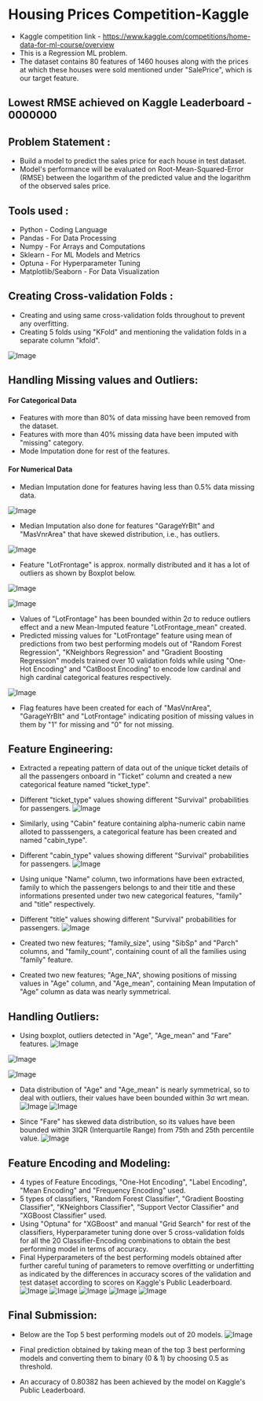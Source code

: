 # Housing Prices Competition-Kaggle
- Kaggle competition link - https://www.kaggle.com/competitions/home-data-for-ml-course/overview
- This is a Regression ML problem.
- The dataset contains 80 features of 1460 houses along with the prices at which these houses were sold mentioned under "SalePrice", which is our target feature. 

## Lowest RMSE achieved on Kaggle Leaderboard - 0000000

## Problem Statement :
- Build a model to predict the sales price for each house in test dataset.
- Model's performance will be evaluated on Root-Mean-Squared-Error (RMSE) between the logarithm of the predicted value and the logarithm of the observed sales price.

## Tools used :
- Python - Coding Language
- Pandas - For Data Processing
- Numpy - For Arrays and Computations
- Sklearn - For ML Models and Metrics
- Optuna - For Hyperparameter Tuning
- Matplotlib/Seaborn - For Data Visualization

## Creating Cross-validation Folds :
- Creating and using same cross-validation folds throughout to prevent any overfitting.
- Creating 5 folds using "KFold" and mentioning the validation folds in a separate column "kfold".

![Image](https://github.com/user-attachments/assets/9be1e413-7848-41df-b90c-733fd5c8a0ab)

## Handling Missing values and Outliers:
#### For Categorical Data
- Features with more than 80% of data missing have been removed from the dataset.
- Features with more than 40% missing data have been imputed with "missing" category.
- Mode Imputation done for rest of the features. 
#### For Numerical Data
- Median Imputation done for features having less than 0.5% data missing data.

![Image](https://github.com/user-attachments/assets/655cb31e-ba50-456d-a830-7e6cbd364c07)

- Median Imputation also done for features "GarageYrBlt" and "MasVnrArea" that have skewed distribution, i.e., has outliers.

![Image](https://github.com/user-attachments/assets/84116528-6847-4ea7-b5ad-6b6a0085621a)

- Feature "LotFrontage" is approx. normally distributed and it has a lot of outliers as shown by Boxplot below.

![Image](https://github.com/user-attachments/assets/01af1cc8-c1f5-42e4-ae8b-c1371efd40b0)

![Image](https://github.com/user-attachments/assets/1d4da5c3-9a9e-4a07-89a5-c3012b0474a7)

- Values of "LotFrontage" has been bounded within 2σ to reduce outliers effect and a new Mean-Imputed feature "LotFrontage_mean" created.
- Predicted missing values for "LotFrontage" feature using mean of predictions from two best performing models out of "Random Forest Regression", "KNeighbors Regression" and "Gradient Boosting Regression" models trained over 10 validation folds while using "One-Hot Encoding" and "CatBoost Encoding" to encode low cardinal and high cardinal categorical features respectively.

![Image](https://github.com/user-attachments/assets/9c4c6ec5-1aaf-402f-9a6c-6b22bd4711c4)

- Flag features have been created for each of "MasVnrArea", "GarageYrBlt" and "LotFrontage" indicating position of missing values in them by "1" for missing and "0" for not missing.

## Feature Engineering:
- Extracted a repeating pattern of data out of the unique ticket details of all the passengers onboard in "Ticket" column and created a new categorical feature named "ticket_type".
- Different "ticket_type" values showing different "Survival" probabilities for passengers.
![Image](https://github.com/user-attachments/assets/1ac5c2b8-a2fc-4bfb-9314-920f8e6f1540)

- Similarly, using "Cabin" feature containing alpha-numeric cabin name alloted to passsengers, a categorical feature has been created and named "cabin_type".
- Different "cabin_type" values showing different "Survival" probabilities for passengers.
![Image](https://github.com/user-attachments/assets/69534fd7-4756-4bac-9b37-20eae8cc6fef)

- Using unique "Name" column, two informations have been extracted, family to which the passengers belongs to and their title and these informations presented under two new categorical features, "family" and "title" respectively.
- Different "title" values showing different "Survival" probabilities for passengers.
![Image](https://github.com/user-attachments/assets/e8a3bade-1abd-4766-9b28-827b2d43c0bb)

- Created two new features; "family_size", using "SibSp" and "Parch" columns, and "family_count", containing count of all the families using "family" feature.
- Created two new features; "Age_NA", showing positions of missing values in "Age" column, and "Age_mean", containing Mean Imputation of "Age" column as data was nearly symmetrical.

## Handling Outliers:
- Using boxplot, outliers detected in "Age", "Age_mean" and "Fare" features.
![Image](https://github.com/user-attachments/assets/2de31ad2-62b5-4ed8-963f-f90229aab96e)

![Image](https://github.com/user-attachments/assets/7fc4a3ed-0cb1-4697-92c1-c24e0da6517d)

![Image](https://github.com/user-attachments/assets/680c170a-83f0-4b38-8729-0d59816dd625)

- Data distribution of "Age" and "Age_mean" is nearly symmetrical, so to deal with outliers, their values have been bounded within 3σ wrt mean.
![Image](https://github.com/user-attachments/assets/38a660a0-15ff-485e-8ec6-9ee658936b04)
![Image](https://github.com/user-attachments/assets/066da803-b1b7-49c1-8220-5968aa0489b9)

- Since "Fare" has skewed data distribution, so its values have been bounded within 3IQR (Interquartile Range) from 75th and 25th percentile value.
![Image](https://github.com/user-attachments/assets/c7a68ddc-a20a-47a9-93b2-05e35a20eafe)

## Feature Encoding and Modeling:
- 4 types of Feature Encodings, "One-Hot Encoding", "Label Encoding", "Mean Encoding" and "Frequency Encoding" used.
- 5 types of classifiers, "Random Forest Classifier", "Gradient Boosting Classifier", "KNeighbors Classifier", "Support Vector Classifier" and "XGBoost Classifier" used.
- Using "Optuna" for "XGBoost" and manual "Grid Search" for rest of the classifiers, Hyperparameter tuning done  over 5 cross-validation folds for all the 20 Classifier-Encoding combinations to obtain the best performing model in terms of accuracy.
- Final Hyperparameters of the best performing models obtained after further careful tuning of parameters to remove overfitting or underfitting as indicated by the differences in accuracy scores of the validation and test dataset according to scores on Kaggle's Public Leaderboard.
![Image](https://github.com/user-attachments/assets/57068e2c-f97c-4c33-a304-37906fcfaa69)
![Image](https://github.com/user-attachments/assets/50ff5fac-b457-4e7c-ab62-8696be4b0f28)
![Image](https://github.com/user-attachments/assets/37467fcf-e705-4407-b8b5-7acb89c201b7)
![Image](https://github.com/user-attachments/assets/7310a9aa-8480-4b13-897d-86448fd48d2c)
![Image](https://github.com/user-attachments/assets/8a3f0a16-1622-449d-a2f2-54b1778316df)

## Final Submission:
- Below are the Top 5 best performing models out of 20 models.
![Image](https://github.com/user-attachments/assets/c24f6284-8e34-44e7-8bfa-eb4e318502d4)

- Final prediction obtained by taking mean of the top 3 best performing models and converting them to binary (0 & 1) by choosing 0.5 as threshold.
- An accuracy of 0.80382 has been achieved by the model on Kaggle's Public Leaderboard.
